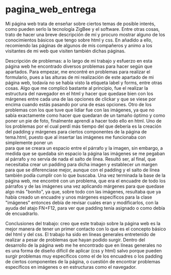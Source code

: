 # pagina_web_entrega
Mi página web trata de enseñar sobre ciertos temas de posible interés, como pueden serlo la tecnología ZigBee y el software. Entre otras cosas, trato de hacer una breve descripción de mí y procuro mostrar alguno de los conocimientos básicos que tengo sobre html y css. En añadido a ello, recomiendo las páginas de algunos de mis compañeros y animo a los visitantes de mi web que visiten también dichas páginas.

Descripción de problemas: a lo largo de mi trabajo y esfuerzo en esta página web he encontrado diversos problemas para hacer según que apartados. Para empezar, me encontré en problemas para realizar el formulario, pues a las alturas de mi realización de este apartado de mi página web, todavía no se había visto la etiqueta label y forms, entre otras cosas. 
Algo que me complicó bastante al principio, fue el realizar la estructura del navegador en el html y hacer que quedase bien con los márgenes entre cada una de las opciones de clickar y que se viese por encima cuando estás pasando por una de esas opciones. 
Otro de los problemas con los que tuve que lidiar fue con las imágenes, ya que no sabía exactamente como hacer que quedaran de un tamaño óptimo y como poner un pie de foto, finalmente aprendí a hacer todo ello en html.
Uno de los problemas por el cual perdí más tiempo del que debería es la creación del padding y márgenes para ciertos componentes de la página de tema.html, puesto que al insertar las imágenes me funcionaba con simplemente poner un <br> para que se creara un espacio entre el párrafo y la imagen, sin embargo, a medida que se quedaba sin espacio la página las imágenes se me pegaban al párrafo y no servía de nada el salto de línea. Resultó ser, al final, que necesitaba crear un padding para dicha imagen y establecer un margen  para que se diferenciase mejor, aunque con el padding y el salto de línea también podía cumplir con lo que buscaba.
Una vez terminada la base de la página web, me encontré con un problema, que era el encuadre de todo los párrafos y de las imágenes una vez aplicando márgenes para que quedase algo más "bonito", ya que, sobre todo con las imágenes, resultaba que ya había creado un encuadre y unos márgenes específicos para la clase "imágenes" entonces debía de revisar cuales eran y modificarlos, con la ayuda del atajo FN+F12, para ver que padding tenía asignado o como debía de encuadrarlo.

Conclusiones del trabajo: creo que este trabajo sobre la página web es la mejor manera de tener un primer contacto con lo que es el concepto básico del html y del css. El trabajo ha sido en líneas generales entretenido de realizar a pesar de problemas que hayan podido surgir. Dentro del desarrollo de la página web me he encontrado que en líneas generales no es una forma de diseño difícil de aplicar (css y html) salvo porque pueden surgir problemas muy específicos como el de los encuadres o los padding de ciertos componentes de la página, o cuestión de encontrar problemas específicos en imágenes o en estructuras como el navegador. 
